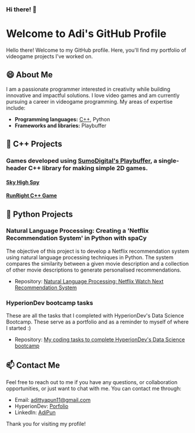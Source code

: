 ### Hi there! 👋
# Welcome to Adi's GitHub Profile

Hello there! Welcome to my GitHub profile. Here, you'll find my portfolio of videogame projects I've worked on.

## 😄 About Me 

I am a passionate programmer interested in creativity while building innovative and impactful solutions. I love video games and am currently pursuing a career in videogame programming. My areas of expertise include:

- **Programming languages:** [C++](https://github.com/AdiPun/Playbuffer-RunRight), Python
- **Frameworks and libraries:** Playbuffer

## 🌱 C++ Projects

### Games developed using [SumoDigital's Playbuffer](https://github.com/sumo-digital-academy/playbuffer), a single-header C++ library for making simple 2D games.
#### [Sky High Spy](https://github.com/AdiPun/Sky-High-Spy)
#### [RunRight C++ Game](https://github.com/AdiPun/Playbuffer-RunRight)

## 🐍 Python Projects

### Natural Language Processing: Creating a 'Netflix Recommendation System' in Python with spaCy

The objective of this project is to develop a Netflix recommendation system using natural language processing techniques in Python. The system compares the similarity between a given movie description and a collection of other movie descriptions to generate personalised recommendations.

- Repository: [Natural Language Processing: Netflix Watch Next Recommendation System](https://github.com/AdiPun/NLP-Netflix-Watch-Next-Recommendation-System)

### HyperionDev bootcamp tasks

These are all the tasks that I completed with HyperionDev's Data Science Bootcamp.
These serve as a portfolio and as a reminder to myself of where I started :)

- Repository: [My coding tasks to complete HyperionDev's Data Science bootcamp](https://github.com/AdiPun/HyperionDevTasks)
  
## 📫 Contact Me

Feel free to reach out to me if you have any questions, or collaboration opportunities, or just want to chat with me. You can contact me through:

- Email: [adittyapun11@gmail.com](adittyapun11@gmail.com)
- HyperionDev: [Porfolio](https://www.hyperiondev.com/portfolio/141251/)
- LinkedIn: [AdiPun](https://www.linkedin.com/in/adipun/)

Thank you for visiting my profile!

<!--
**AdiPun/AdiPun** is a  _special_ ✨ repository because its `README.md` (this file) appears on your GitHub profile.

Here are some ideas to get you started:

-  I’m currently working on ...
-  I’m currently learning ...
- 👯 I’m looking to collaborate on ...
- 🤔 I’m looking for help with ...
- 💬 Ask me about ...
-  How to reach me: ...
-  Pronouns: ...
- ⚡ Fun fact: ...
-->

